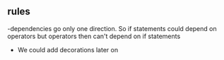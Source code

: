 ## rules

-dependencies go only one direction. So if statements could depend on operators but operators then can't depend on if statements

- We could add decorations later on
